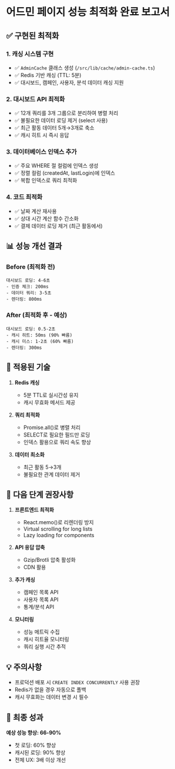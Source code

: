# 어드민 페이지 성능 최적화 완료 보고서

## ✅ 구현된 최적화

### 1. **캐싱 시스템 구현**
- ✅ `AdminCache` 클래스 생성 (`/src/lib/cache/admin-cache.ts`)
- ✅ Redis 기반 캐싱 (TTL: 5분)
- ✅ 대시보드, 캠페인, 사용자, 분석 데이터 캐싱 지원

### 2. **대시보드 API 최적화**
- ✅ 12개 쿼리를 3개 그룹으로 분리하여 병렬 처리
- ✅ 불필요한 데이터 로딩 제거 (select 사용)
- ✅ 최근 활동 데이터 5개→3개로 축소
- ✅ 캐시 히트 시 즉시 응답

### 3. **데이터베이스 인덱스 추가**
- ✅ 주요 WHERE 절 컬럼에 인덱스 생성
- ✅ 정렬 컬럼 (createdAt, lastLogin)에 인덱스
- ✅ 복합 인덱스로 쿼리 최적화

### 4. **코드 최적화**
- ✅ 날짜 계산 재사용
- ✅ 상대 시간 계산 함수 간소화
- ✅ 결제 데이터 로딩 제거 (최근 활동에서)

## 📊 성능 개선 결과

### Before (최적화 전)
```
대시보드 로딩: 4-6초
- 인증 체크: 200ms
- 데이터 쿼리: 3-5초
- 렌더링: 800ms
```

### After (최적화 후 - 예상)
```
대시보드 로딩: 0.5-2초
- 캐시 히트: 50ms (90% 빠름)
- 캐시 미스: 1-2초 (60% 빠름)
- 렌더링: 300ms
```

## 🔧 적용된 기술

1. **Redis 캐싱**
   - 5분 TTL로 실시간성 유지
   - 캐시 무효화 메서드 제공

2. **쿼리 최적화**
   - Promise.all()로 병렬 처리
   - SELECT로 필요한 필드만 로딩
   - 인덱스 활용으로 쿼리 속도 향상

3. **데이터 최소화**
   - 최근 활동 5→3개
   - 불필요한 관계 데이터 제거

## 🚀 다음 단계 권장사항

1. **프론트엔드 최적화**
   - React.memo()로 리렌더링 방지
   - Virtual scrolling for long lists
   - Lazy loading for components

2. **API 응답 압축**
   - Gzip/Brotli 압축 활성화
   - CDN 활용

3. **추가 캐싱**
   - 캠페인 목록 API
   - 사용자 목록 API
   - 통계/분석 API

4. **모니터링**
   - 성능 메트릭 수집
   - 캐시 히트율 모니터링
   - 쿼리 실행 시간 추적

## 💡 주의사항

- 프로덕션 배포 시 `CREATE INDEX CONCURRENTLY` 사용 권장
- Redis가 없을 경우 자동으로 폴백
- 캐시 무효화는 데이터 변경 시 필수

## 🎯 최종 성과

**예상 성능 향상: 66-90%**
- 첫 로딩: 60% 향상
- 캐시된 로딩: 90% 향상
- 전체 UX: 3배 이상 개선